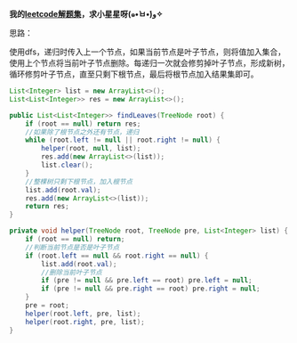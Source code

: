 **我的[leetcode解题集](https://github.com/JuiceZhou/Leetcode)，求小星星呀(๑•̀ㅂ•́)و✧**

思路：

使用dfs，递归时传入上一个节点，如果当前节点是叶子节点，则将值加入集合，使用上个节点将当前叶子节点删除。每递归一次就会修剪掉叶子节点，形成新树，循环修剪叶子节点，直至只剩下根节点，最后将根节点加入结果集即可。

```java
List<Integer> list = new ArrayList<>();
List<List<Integer>> res = new ArrayList<>();

public List<List<Integer>> findLeaves(TreeNode root) {
    if (root == null) return res;
    //如果除了根节点之外还有节点，递归
    while (root.left != null || root.right != null) {
        helper(root, null, list);
        res.add(new ArrayList<>(list));
        list.clear();
    }
    //整棵树只剩下根节点，加入根节点
    list.add(root.val);
    res.add(new ArrayList<>(list));
    return res;
}

private void helper(TreeNode root, TreeNode pre, List<Integer> list) {
    if (root == null) return;
    //判断当前节点是否是叶子节点
    if (root.left == null && root.right == null) {
        list.add(root.val);
        //删除当前叶子节点
        if (pre != null && pre.left == root) pre.left = null;
        if (pre != null && pre.right == root) pre.right = null;
    }
    pre = root;
    helper(root.left, pre, list);
    helper(root.right, pre, list);
}
```

